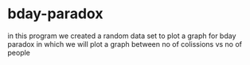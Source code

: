 # bday-paradox
in this program we created a random data set to plot a graph for bday paradox in which we will plot a graph between no of colissions vs no of people
